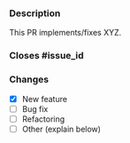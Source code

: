 ### Description
This PR implements/fixes XYZ.

### Closes #issue_id

### Changes
- [x] New feature  
- [ ] Bug fix  
- [ ] Refactoring  
- [ ] Other (explain below)
